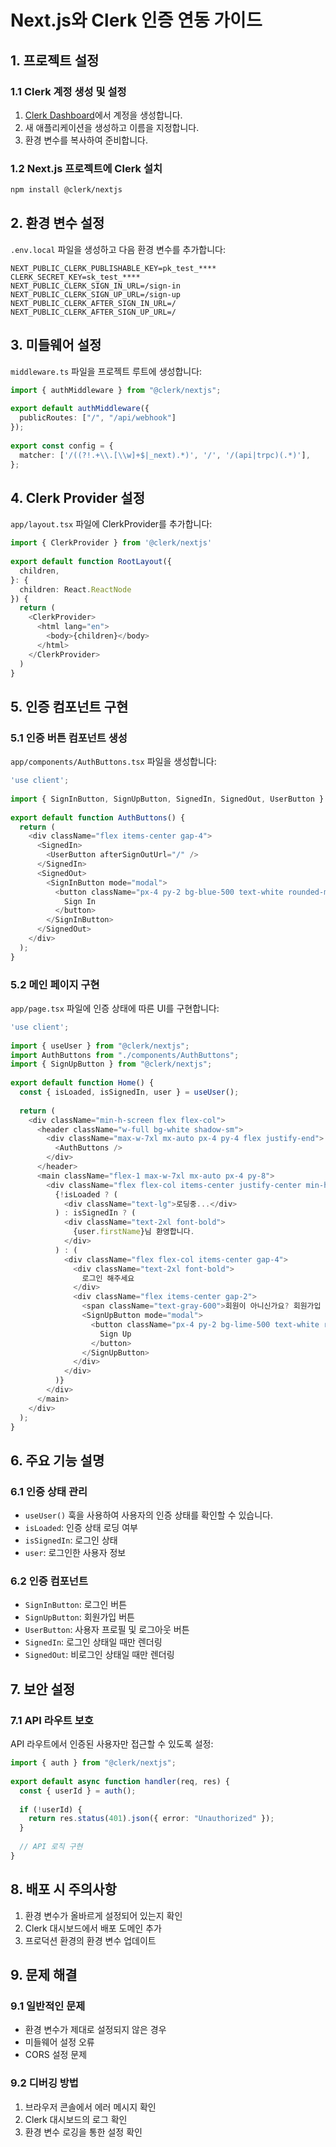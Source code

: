 # Next.js와 Clerk 인증 연동 가이드

## 1. 프로젝트 설정

### 1.1 Clerk 계정 생성 및 설정
1. [Clerk Dashboard](https://dashboard.clerk.dev/)에서 계정을 생성합니다.
2. 새 애플리케이션을 생성하고 이름을 지정합니다.
3. 환경 변수를 복사하여 준비합니다.

### 1.2 Next.js 프로젝트에 Clerk 설치
```bash
npm install @clerk/nextjs
```

## 2. 환경 변수 설정

`.env.local` 파일을 생성하고 다음 환경 변수를 추가합니다:

```env
NEXT_PUBLIC_CLERK_PUBLISHABLE_KEY=pk_test_****
CLERK_SECRET_KEY=sk_test_****
NEXT_PUBLIC_CLERK_SIGN_IN_URL=/sign-in
NEXT_PUBLIC_CLERK_SIGN_UP_URL=/sign-up
NEXT_PUBLIC_CLERK_AFTER_SIGN_IN_URL=/
NEXT_PUBLIC_CLERK_AFTER_SIGN_UP_URL=/
```

## 3. 미들웨어 설정

`middleware.ts` 파일을 프로젝트 루트에 생성합니다:

```typescript
import { authMiddleware } from "@clerk/nextjs";
 
export default authMiddleware({
  publicRoutes: ["/", "/api/webhook"]
});
 
export const config = {
  matcher: ['/((?!.+\\.[\\w]+$|_next).*)', '/', '/(api|trpc)(.*)'],
};
```

## 4. Clerk Provider 설정

`app/layout.tsx` 파일에 ClerkProvider를 추가합니다:

```typescript
import { ClerkProvider } from '@clerk/nextjs'
 
export default function RootLayout({
  children,
}: {
  children: React.ReactNode
}) {
  return (
    <ClerkProvider>
      <html lang="en">
        <body>{children}</body>
      </html>
    </ClerkProvider>
  )
}
```

## 5. 인증 컴포넌트 구현

### 5.1 인증 버튼 컴포넌트 생성
`app/components/AuthButtons.tsx` 파일을 생성합니다:

```typescript
'use client';
 
import { SignInButton, SignUpButton, SignedIn, SignedOut, UserButton } from "@clerk/nextjs";
 
export default function AuthButtons() {
  return (
    <div className="flex items-center gap-4">
      <SignedIn>
        <UserButton afterSignOutUrl="/" />
      </SignedIn>
      <SignedOut>
        <SignInButton mode="modal">
          <button className="px-4 py-2 bg-blue-500 text-white rounded-md hover:bg-blue-600 transition-colors">
            Sign In
          </button>
        </SignInButton>
      </SignedOut>
    </div>
  );
}
```

### 5.2 메인 페이지 구현
`app/page.tsx` 파일에 인증 상태에 따른 UI를 구현합니다:

```typescript
'use client';
 
import { useUser } from "@clerk/nextjs";
import AuthButtons from "./components/AuthButtons";
import { SignUpButton } from "@clerk/nextjs";
 
export default function Home() {
  const { isLoaded, isSignedIn, user } = useUser();
 
  return (
    <div className="min-h-screen flex flex-col">
      <header className="w-full bg-white shadow-sm">
        <div className="max-w-7xl mx-auto px-4 py-4 flex justify-end">
          <AuthButtons />
        </div>
      </header>
      <main className="flex-1 max-w-7xl mx-auto px-4 py-8">
        <div className="flex flex-col items-center justify-center min-h-[60vh]">
          {!isLoaded ? (
            <div className="text-lg">로딩중...</div>
          ) : isSignedIn ? (
            <div className="text-2xl font-bold">
              {user.firstName}님 환영합니다.
            </div>
          ) : (
            <div className="flex flex-col items-center gap-4">
              <div className="text-2xl font-bold">
                로그인 해주세요
              </div>
              <div className="flex items-center gap-2">
                <span className="text-gray-600">회원이 아니신가요? 회원가입 해주세요.</span>
                <SignUpButton mode="modal">
                  <button className="px-4 py-2 bg-lime-500 text-white rounded-md hover:bg-lime-600 transition-colors">
                    Sign Up
                  </button>
                </SignUpButton>
              </div>
            </div>
          )}
        </div>
      </main>
    </div>
  );
}
```

## 6. 주요 기능 설명

### 6.1 인증 상태 관리
- `useUser()` 훅을 사용하여 사용자의 인증 상태를 확인할 수 있습니다.
- `isLoaded`: 인증 상태 로딩 여부
- `isSignedIn`: 로그인 상태
- `user`: 로그인한 사용자 정보

### 6.2 인증 컴포넌트
- `SignInButton`: 로그인 버튼
- `SignUpButton`: 회원가입 버튼
- `UserButton`: 사용자 프로필 및 로그아웃 버튼
- `SignedIn`: 로그인 상태일 때만 렌더링
- `SignedOut`: 비로그인 상태일 때만 렌더링

## 7. 보안 설정

### 7.1 API 라우트 보호
API 라우트에서 인증된 사용자만 접근할 수 있도록 설정:

```typescript
import { auth } from "@clerk/nextjs";
 
export default async function handler(req, res) {
  const { userId } = auth();
  
  if (!userId) {
    return res.status(401).json({ error: "Unauthorized" });
  }
  
  // API 로직 구현
}
```

## 8. 배포 시 주의사항

1. 환경 변수가 올바르게 설정되어 있는지 확인
2. Clerk 대시보드에서 배포 도메인 추가
3. 프로덕션 환경의 환경 변수 업데이트

## 9. 문제 해결

### 9.1 일반적인 문제
- 환경 변수가 제대로 설정되지 않은 경우
- 미들웨어 설정 오류
- CORS 설정 문제

### 9.2 디버깅 방법
1. 브라우저 콘솔에서 에러 메시지 확인
2. Clerk 대시보드의 로그 확인
3. 환경 변수 로깅을 통한 설정 확인 